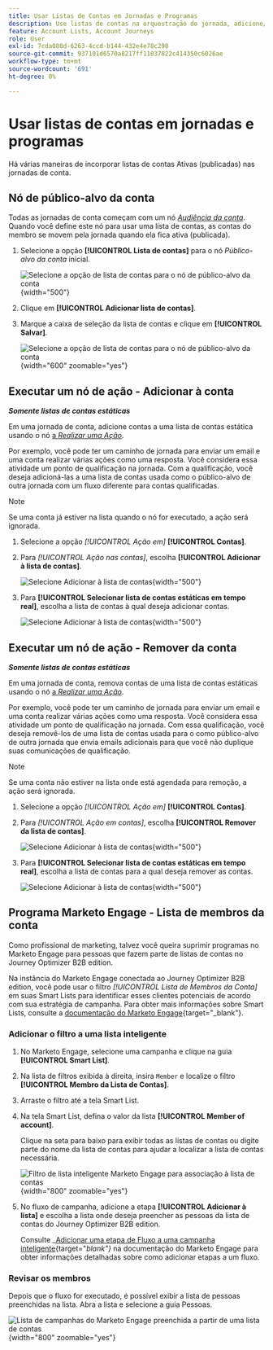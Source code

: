 ```yaml
---
title: Usar Listas de Contas em Jornadas e Programas
description: Use listas de contas na orquestração do jornada, adicione/remova contas dinamicamente e filtre Smart Lists da Marketo Engage no Journey Optimizer B2B edition.
feature: Account Lists, Account Journeys
role: User
exl-id: 7cda080d-6263-4ccd-b144-432e4e78c298
source-git-commit: 937101d6570a8217ff11037822c414350c6026ae
workflow-type: tm+mt
source-wordcount: '691'
ht-degree: 0%

---
```


# Usar listas de contas em jornadas e programas

Há várias maneiras de incorporar listas de contas Ativas (publicadas) nas jornadas de conta.

## Nó de público-alvo da conta

Todas as jornadas de conta começam com um nó [_Audiência da conta_](../journeys/account-audience-nodes.md). Quando você define este nó para usar uma lista de contas, as contas do membro se movem pela jornada quando ela fica ativa (publicada).

1. Selecione a opção **[!UICONTROL Lista de contas]** para o nó _Público-alvo da conta_ inicial.

   ![Selecione a opção de lista de contas para o nó de público-alvo da conta](../journeys/assets/node-audience-account-list.png){width="500"}

1. Clique em **[!UICONTROL Adicionar lista de contas]**.

1. Marque a caixa de seleção da lista de contas e clique em **[!UICONTROL Salvar]**.

   ![Selecione a opção de lista de contas para o nó de público-alvo da conta](../journeys/assets/node-audience-account-list-select-dialog.png){width="600" zoomable="yes"}

## Executar um nó de ação - Adicionar à conta

**_Somente listas de contas estáticas_**

Em uma jornada de conta, adicione contas a uma lista de contas estática usando o nó [a _Realizar uma Ação_](../journeys/action-nodes.md).

Por exemplo, você pode ter um caminho de jornada para enviar um email e uma conta realizar várias ações como uma resposta. Você considera essa atividade um ponto de qualificação na jornada. Com a qualificação, você deseja adicioná-las a uma lista de contas usada como o público-alvo de outra jornada com um fluxo diferente para contas qualificadas.

>[!NOTE]
>
>Se uma conta já estiver na lista quando o nó for executado, a ação será ignorada.

1. Selecione a opção _[!UICONTROL Ação em]_ **[!UICONTROL Contas]**.

1. Para _[!UICONTROL Ação nas contas]_, escolha **[!UICONTROL Adicionar à lista de contas]**.

   ![Selecione Adicionar à lista de contas](../journeys/assets/node-action-account-add-to-account-list.png){width="500"}

1. Para **[!UICONTROL Selecionar lista de contas estáticas em tempo real]**, escolha a lista de contas à qual deseja adicionar contas.

   ![Selecione Adicionar à lista de contas](../journeys/assets/node-action-account-add-to-account-list-select.png){width="500"}

## Executar um nó de ação - Remover da conta

**_Somente listas de contas estáticas_**

Em uma jornada de conta, remova contas de uma lista de contas estáticas usando o nó [a _Realizar uma Ação_](../journeys/action-nodes.md).

Por exemplo, você pode ter um caminho de jornada para enviar um email e uma conta realizar várias ações como uma resposta. Você considera essa atividade um ponto de qualificação na jornada. Com essa qualificação, você deseja removê-los de uma lista de contas usada para o como público-alvo de outra jornada que envia emails adicionais para que você não duplique suas comunicações de qualificação.

>[!NOTE]
>
>Se uma conta não estiver na lista onde está agendada para remoção, a ação será ignorada.

1. Selecione a opção _[!UICONTROL Ação em]_ **[!UICONTROL Contas]**.

1. Para _[!UICONTROL Ação em contas]_, escolha **[!UICONTROL Remover da lista de contas]**.

   ![Selecione Adicionar à lista de contas](../journeys/assets/node-action-account-remove-from-account-list.png){width="500"}

1. Para **[!UICONTROL Selecionar lista de contas estáticas em tempo real]**, escolha a lista de contas para a qual deseja remover as contas.

   ![Selecione Adicionar à lista de contas](../journeys/assets/node-action-account-remove-from-account-list-select.png){width="500"}

## Programa Marketo Engage - Lista de membros da conta

Como profissional de marketing, talvez você queira suprimir programas no Marketo Engage para pessoas que fazem parte de listas de contas no Journey Optimizer B2B edition.

Na instância do Marketo Engage conectada ao Journey Optimizer B2B edition, você pode usar o filtro _[!UICONTROL Lista de Membros da Conta]_ em suas Smart Lists para identificar esses clientes potenciais de acordo com sua estratégia de campanha. Para obter mais informações sobre Smart Lists, consulte a [documentação do Marketo Engage](https://experienceleague.adobe.com/pt-br/docs/marketo/using/product-docs/core-marketo-concepts/smart-lists-and-static-lists/understanding-smart-lists){target="_blank"}.

### Adicionar o filtro a uma lista inteligente

1. No Marketo Engage, selecione uma campanha e clique na guia **[!UICONTROL Smart List]**.

1. Na lista de filtros exibida à direita, insira `Member` e localize o filtro **[!UICONTROL Membro da Lista de Contas]**.

1. Arraste o filtro até a tela Smart List.

1. Na tela Smart List, defina o valor da lista **[!UICONTROL Member of account]**.

   Clique na seta para baixo para exibir todas as listas de contas ou digite parte do nome da lista de contas para ajudar a localizar a lista de contas necessária.

   ![Filtro de lista inteligente Marketo Engage para associação à lista de contas](./assets/account-lists-marketo-engage-smart-list.png){width="800" zoomable="yes"}

1. No fluxo de campanha, adicione a etapa **[!UICONTROL Adicionar à lista]** e escolha a lista onde deseja preencher as pessoas da lista de contas do Journey Optimizer B2B edition.

   Consulte _[Adicionar uma etapa de Fluxo a uma campanha inteligente](https://experienceleague.adobe.com/pt-br/docs/marketo/using/product-docs/core-marketo-concepts/smart-campaigns/flow-actions/add-a-flow-step-to-a-smart-campaign){target="_blank"}_ na documentação do Marketo Engage para obter informações detalhadas sobre como adicionar etapas a um fluxo.

### Revisar os membros

Depois que o fluxo for executado, é possível exibir a lista de pessoas preenchidas na lista. Abra a lista e selecione a guia Pessoas.

![Lista de campanhas do Marketo Engage preenchida a partir de uma lista de contas](./assets/account-lists-marketo-engage-smart-list-people.png){width="800" zoomable="yes"}
